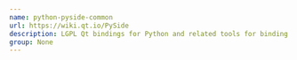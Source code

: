 ```yaml
---
name: python-pyside-common
url: https://wiki.qt.io/PySide
description: LGPL Qt bindings for Python and related tools for binding generation (Common Files) URL : https://wiki.qt.io/PySide Groups : None
group: None
---
```

